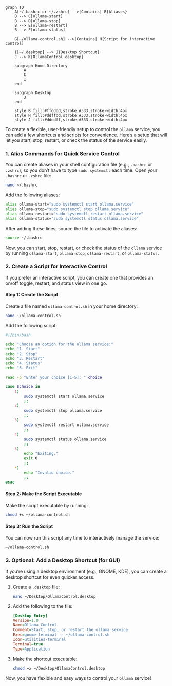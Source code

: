 ```mermaid
graph TD
    A[~/.bashrc or ~/.zshrc] -->|Contains| B{Aliases}
    B --> C[ollama-start]
    B --> D[ollama-stop]
    B --> E[ollama-restart]
    B --> F[ollama-status]

    G[~/ollama-control.sh] -->|Contains| H[Script for interactive control]
    
    I[~/.desktop] --> J{Desktop Shortcut}
    J --> K[OllamaControl.desktop]

    subgraph Home Directory
        A
        G
        I
    end

    subgraph Desktop
        J
    end
    
    style B fill:#ffdddd,stroke:#333,stroke-width:4px
    style H fill:#ddffdd,stroke:#333,stroke-width:4px
    style J fill:#ddddff,stroke:#333,stroke-width:4px
```

To create a flexible, user-friendly setup to control the `ollama` service, you can add a few shortcuts and scripts for convenience. Here’s a setup that will let you start, stop, restart, or check the status of the service easily.

### 1. **Alias Commands for Quick Service Control**

You can create aliases in your shell configuration file (e.g., `.bashrc` or `.zshrc`), so you don’t have to type `sudo systemctl` each time. Open your `.bashrc` or `.zshrc` file:

```bash
nano ~/.bashrc
```

Add the following aliases:

```bash
alias ollama-start="sudo systemctl start ollama.service"
alias ollama-stop="sudo systemctl stop ollama.service"
alias ollama-restart="sudo systemctl restart ollama.service"
alias ollama-status="sudo systemctl status ollama.service"
```

After adding these lines, source the file to activate the aliases:

```bash
source ~/.bashrc
```

Now, you can start, stop, restart, or check the status of the `ollama` service by running `ollama-start`, `ollama-stop`, `ollama-restart`, or `ollama-status`.

### 2. **Create a Script for Interactive Control**

If you prefer an interactive script, you can create one that provides an on/off toggle, restart, and status view in one go.

#### Step 1: Create the Script

Create a file named `ollama-control.sh` in your home directory:

```bash
nano ~/ollama-control.sh
```

Add the following script:

```bash
#!/bin/bash

echo "Choose an option for the ollama service:"
echo "1. Start"
echo "2. Stop"
echo "3. Restart"
echo "4. Status"
echo "5. Exit"

read -p "Enter your choice [1-5]: " choice

case $choice in
    1)
        sudo systemctl start ollama.service
        ;;
    2)
        sudo systemctl stop ollama.service
        ;;
    3)
        sudo systemctl restart ollama.service
        ;;
    4)
        sudo systemctl status ollama.service
        ;;
    5)
        echo "Exiting."
        exit 0
        ;;
    *)
        echo "Invalid choice."
        ;;
esac
```

#### Step 2: Make the Script Executable

Make the script executable by running:

```bash
chmod +x ~/ollama-control.sh
```

#### Step 3: Run the Script

You can now run this script any time to interactively manage the service:

```bash
~/ollama-control.sh
```

### 3. **Optional: Add a Desktop Shortcut (for GUI)**

If you’re using a desktop environment (e.g., GNOME, KDE), you can create a desktop shortcut for even quicker access.

1. Create a `.desktop` file:
   ```bash
   nano ~/Desktop/OllamaControl.desktop
   ```

2. Add the following to the file:

   ```ini
   [Desktop Entry]
   Version=1.0
   Name=Ollama Control
   Comment=Start, stop, or restart the ollama service
   Exec=gnome-terminal -- ~/ollama-control.sh
   Icon=utilities-terminal
   Terminal=true
   Type=Application
   ```

3. Make the shortcut executable:

   ```bash
   chmod +x ~/Desktop/OllamaControl.desktop
   ```

Now, you have flexible and easy ways to control your `ollama` service!
